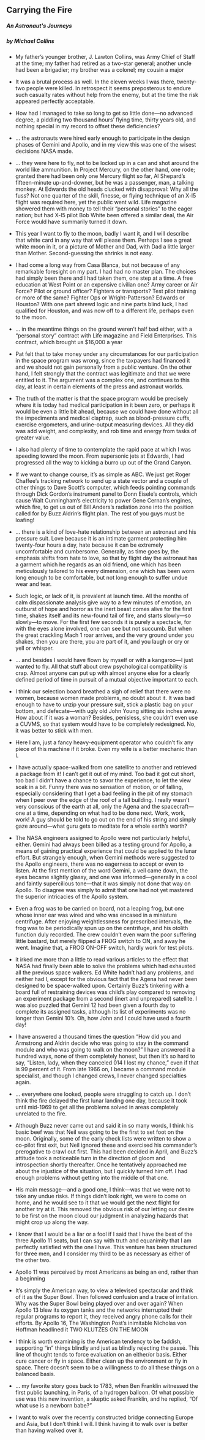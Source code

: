 ## Carrying the Fire

##### An Astronaut's Journeys

##### by Michael Collins

* My father’s younger brother, J. Lawton Collins, was Army Chief of Staff at the time; my father had retired as a two-star general; another uncle had been a brigadier; my brother was a colonel; my cousin a major

* It was a brutal process as well. In the eleven weeks I was there, twenty-two people were killed. In retrospect it seems preposterous to endure such casualty rates without help from the enemy, but at the time the risk appeared perfectly acceptable. 

* How had I managed to take so long to get so little done—no advanced degree, a piddling two thousand hours’ flying time, thirty years old, and nothing special in my record to offset these deficiencies?

* ... the astronauts were hired early enough to participate in the design phases of Gemini and Apollo, and in my view this was one of the wisest decisions NASA made.

* ... they were here to fly, not to be locked up in a can and shot around the world like ammunition. In Project Mercury, on the other hand, one rode; granted there had been only one Mercury flight so far, Al Shepard’s fifteen-minute up-and-downer, but he was a passenger, man, a talking monkey.
At Edwards the old heads clucked with disapproval: Why all the fuss? Not one quarter of the skill, finesse, or flying technique of an X-l5 flight was required here, yet the public went wild. Life magazine showered them with money to tell their “personal stories” to the eager nation; but had X-l5 pilot Bob White been offered a similar deal, the Air Force would have summarily turned it down.

* This year I want to fly to the moon, badly I want it, and I will describe that white card in any way that will please them. Perhaps I see a great white moon in it, or a picture of Mother and Dad, with Dad a little larger than Mother. Second-guessing the shrinks is not easy.

* I had come a long way from Casa Blanca, but not because of any remarkable foresight on my part. I had had no master plan. The choices had simply been there and I had taken them, one step at a time. A free education at West Point or an expensive civilian one? Army career or Air Force? Pilot or ground officer? Fighters or transports? Test pilot training or more of the same? Fighter Ops or Wright-Patterson? Edwards or Houston? With one part shrewd logic and nine parts blind luck, I had qualified for Houston, and was now off to a different life, perhaps even to the moon.

* ... in the meantime things on the ground weren’t half bad either, with a “personal story” contract with Life magazine and Field Enterprises. This contract, which brought us $16,000 a year 

* Pat felt that to take money under any circumstances for our participation in the space program was wrong, since the taxpayers had financed it and we should not gain personally from a public venture. On the other hand, I felt strongly that the contract was legitimate and that we were entitled to it. The argument was a complex one, and continues to this day, at least in certain elements of the press and astronaut worlds.

* The truth of the matter is that the space program would be precisely where it is today had medical participation in it been zero, or perhaps it would be even a little bit ahead, because we could have done without all the impediments and medical claptrap, such as blood-pressure cuffs, exercise ergometers, and urine-output measuring devices. All they did was add weight, and complexity, and rob time and energy from tasks of greater value.

* I also had plenty of time to contemplate the rapid pace at which I was speeding toward the moon. From supersonic jets at Edwards, I had progressed all the way to kicking a burro up out of the Grand Canyon. 

* If we want to change course, it’s as simple as ABC. We just get Roger Chaffee’s tracking network to send up a state vector and a couple of other things to Dave Scott’s computer, which feeds pointing commands through Dick Gordon’s instrument panel to Donn Eisele’s controls, which cause Walt Cunningham’s electricity to power Gene Cernan’s engines, which fire, to get us out of Bill Anders’s radiation zone into the position called for by Buzz Aldrin’s flight plan. The rest of you guys must be loafing!

* ... there is a kind of love-hate relationship between an astronaut and his pressure suit. Love because it is an intimate garment protecting him twenty-four hours a day, hate because it can be extremely uncomfortable and cumbersome. Generally, as time goes by, the emphasis shifts from hate to love, so that by flight day the astronaut has a garment which he regards as an old friend, one which has been meticulously tailored to his every dimension, one which has been worn long enough to be comfortable, but not long enough to suffer undue wear and tear. 

* Such logic, or lack of it, is prevalent at launch time. All the months of calm dispassionate analysis give way to a few minutes of emotion, an outburst of hope and horror as the inert beast comes alive for the first time, shakes itself and its new-found tail of fire, and starts slowly—so slowly—to move. For the first few seconds it is purely a spectacle, for with the eyes alone involved, one can see but not succumb. But when the great crackling Mach 1 roar arrives, and the very ground under you shakes, then you are there, you are part of it, and you laugh or cry or yell or whisper. 

* ... and besides I would have flown by myself or with a kangaroo—I just wanted to fly. All that stuff about crew psychological compatibility is crap. Almost anyone can put up with almost anyone else for a clearly defined period of time in pursuit of a mutual objective important to each.

* I think our selection board breathed a sigh of relief that there were no women, because women made problems, no doubt about it. It was bad enough to have to unzip your pressure suit, stick a plastic bag on your bottom, and defecate—with ugly old John Young sitting six inches away. How about if it was a woman? Besides, penisless, she couldn’t even use a CUVMS, so that system would have to be completely redesigned. No, it was better to stick with men.

* Here I am, just a fancy heavy-equipment operator who couldn’t fix any piece of this machine if it broke. Even my wife is a better mechanic than I.

* I have actually space-walked from one satellite to another and retrieved a package from it! I can’t get it out of my mind. Too bad it got cut short, too bad I didn’t have a chance to savor the experience, to let the view soak in a bit. Funny there was no sensation of motion, or of falling, especially considering that I get a bad feeling in the pit of my stomach when I peer over the edge of the roof of a tall building. I really wasn’t very conscious of the earth at all, only the Agena and the spacecraft—one at a time, depending on what had to be done next. Work, work, work! A guy should be told to go out on the end of his string and simply gaze around—what guru gets to meditate for a whole earth’s worth? 

* The NASA engineers assigned to Apollo were not particularly helpful, either. Gemini had always been billed as a testing ground for Apollo, a means of gaining practical experience that could be applied to the lunar effort. But strangely enough, when Gemini methods were suggested to the Apollo engineers, there was no eagerness to accept or even to listen. At the first mention of the word Gemini, a veil came down, the eyes became slightly glassy, and one was informed—generally in a cool and faintly supercilious tone—that it was simply not done that way on Apollo. To disagree was simply to admit that one had not yet mastered the superior intricacies of the Apollo system.

* Even a frog was to be carried on board, not a leaping frog, but one whose inner ear was wired and who was encased in a miniature centrifuge. After enjoying weightlessness for prescribed intervals, the frog was to be periodically spun up on the centrifuge, and his otolith function duly recorded. The crew couldn’t even warn the poor suffering little bastard, but merely flipped a FROG switch to ON, and away he went. Imagine that, a FROG ON-OFF switch, hardly work for test pilots.

* it irked me more than a little to read various articles to the effect that NASA had finally been able to solve the problems which had exhausted all the previous space walkers. Ed White hadn’t had any problems, and neither had I, except for the obvious fact that the Agena had never been designed to be space-walked upon. Certainly Buzz’s tinkering with a board full of restraining devices was child’s play compared to removing an experiment package from a second (inert and unprepared) satellite. I was also puzzled that Gemini 12 had been given a fourth day to complete its assigned tasks, although its list of experiments was no longer than Gemini 10’s. Oh, how John and I could have used a fourth day!

* I have answered a thousand times the question “How did you and Armstrong and Aldrin decide who was going to stay in the command module and who was going to walk on the moon?” I have answered it a hundred ways, none of them completely honest, but then it’s so hard to say, “Listen, lady, when they canceled 014 I lost my chance,” even if that is 99 percent of it. From late 1966 on, I became a command module specialist, and though I changed crews, I never changed specialties again.

* ... everywhere one looked, people were struggling to catch up. I don’t think the fire delayed the first lunar landing one day, because it took until mid-1969 to get all the problems solved in areas completely unrelated to the fire.

* Although Buzz never came out and said it in so many words, I think his basic beef was that Neil was going to be the first to set foot on the moon. Originally, some of the early check lists were written to show a co-pilot first exit, but Neil ignored these and exercised his commander’s prerogative to crawl out first. This had been decided in April, and Buzz’s attitude took a noticeable turn in the direction of gloom and introspection shortly thereafter. Once he tentatively approached me about the injustice of the situation, but I quickly turned him off. I had enough problems without getting into the middle of that one.

* His main message—and a good one, I think—was that we were not to take any undue risks. If things didn’t look right, we were to come on home, and he would see to it that we would get the next flight for another try at it. This removed the obvious risk of our letting our desire to be first on the moon cloud our judgment in analyzing hazards that might crop up along the way.

* I know that I would be a liar or a fool if I said that I have the best of the three Apollo 11 seats, but I can say with truth and equanimity that I am perfectly satisfied with the one I have. This venture has been structured for three men, and I consider my third to be as necessary as either of the other two.

* Apollo 11 was perceived by most Americans as being an end, rather than a beginning

* It’s simply the American way, to view a televised spectacular and think of it as the Super Bowl. Then followed confusion and a trace of irritation. Why was the Super Bowl being played over and over again? When Apollo 13 blew its oxygen tanks and the networks interrupted their regular programs to report it, they received angry phone calls for their efforts. By Apollo 16, The Washington Post’s inimitable Nicholas von Hoffman headlined it TWO KLUTZES ON THE MOON

* I think is worth examining is the American tendency to be faddish, supporting “in” things blindly and just as blindly rejecting the passé. This line of thought tends to force evaluation on an either/or basis. Either cure cancer or fly in space. Either clean up the environment or fly in space. There doesn’t seem to be a willingness to do all these things on a balanced basis. 

* ... my favorite story goes back to 1783, when Ben Franklin witnessed the first public launching, in Paris, of a hydrogen balloon. Of what possible use was this new invention, a skeptic asked Franklin, and he replied, “Of what use is a newborn babe?”

* I want to walk over the recently constructed bridge connecting Europe and Asia, but I don’t think I will. I think having it to walk over is better than having walked over it.
